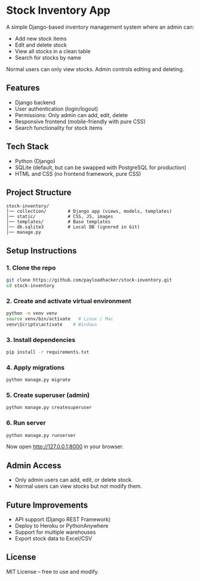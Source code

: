 # Stock Inventory App

A simple Django-based inventory management system where an admin can:
- Add new stock items
- Edit and delete stock
- View all stocks in a clean table
- Search for stocks by name

Normal users can only view stocks. Admin controls editing and deleting.

## Features
- Django backend
- User authentication (login/logout)
- Permissions: Only admin can add, edit, delete
- Responsive frontend (mobile-friendly with pure CSS)
- Search functionality for stock items

## Tech Stack
- Python (Django)
- SQLite (default, but can be swapped with PostgreSQL for production)
- HTML and CSS (no frontend framework, pure CSS)

## Project Structure
```
stock-inventory/
│── collection/        # Django app (views, models, templates)
│── static/            # CSS, JS, images
│── templates/         # Base templates
│── db.sqlite3         # Local DB (ignored in Git)
│── manage.py
```

## Setup Instructions

### 1. Clone the repo
```bash
git clone https://github.com/payloadhacker/stock-inventory.git
cd stock-inventory
```

### 2. Create and activate virtual environment
```bash
python -m venv venv
source venv/bin/activate   # Linux / Mac
venv\Scripts\activate    # Windows
```

### 3. Install dependencies
```bash
pip install -r requirements.txt
```

### 4. Apply migrations
```bash
python manage.py migrate
```

### 5. Create superuser (admin)
```bash
python manage.py createsuperuser
```

### 6. Run server
```bash
python manage.py runserver
```

Now open http://127.0.0.1:8000 in your browser.

## Admin Access
- Only admin users can add, edit, or delete stock.
- Normal users can view stocks but not modify them.

## Future Improvements
- API support (Django REST Framework)
- Deploy to Heroku or PythonAnywhere
- Support for multiple warehouses
- Export stock data to Excel/CSV

## License
MIT License – free to use and modify.
